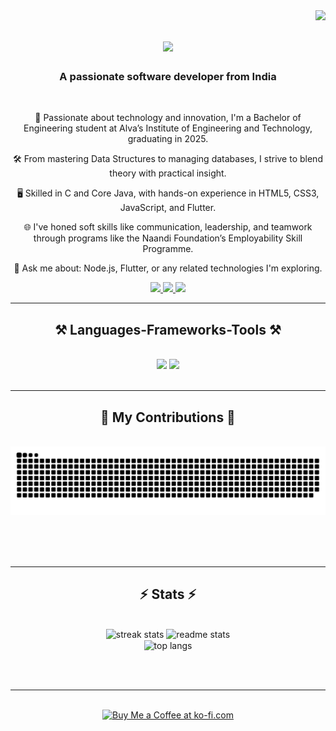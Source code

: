 <img align="right" src="https://visitor-badge.laobi.icu/badge?page_id=salesp07.salesp07" />

<body style="background-image: url('https://tse3.mm.bing.net/th?id=OIP.DrQ9r0UM3pZwCrGXo-8d6QHaEI&pid=Api&P=0&h=180'); background-size: cover; background-repeat: no-repeat; background-attachment: fixed;">
    <h1 align="center">
        <img src="https://readme-typing-svg.herokuapp.com/?font=Righteous&size=35&center=true&vCenter=true&width=500&height=70&duration=4000&lines=Hi+There!+👋;+I'm+Vinay!;" />
    </h1>
</body>
<h3 align="center">A passionate software developer from India</h3>

<br/>

<div align="center">
 
 🚀 Passionate about technology and innovation, I'm a Bachelor of Engineering student at Alva’s Institute of Engineering and Technology, graduating in 2025.
 
 🛠️ From mastering Data Structures to managing databases, I strive to blend theory with practical insight.

🖥️ Skilled in C and Core Java, with hands-on experience in HTML5, CSS3, JavaScript, and Flutter.

🌐 I've honed soft skills like communication, leadership, and teamwork through programs like the Naandi Foundation’s Employability Skill Programme.

💬 Ask me about: Node.js, Flutter, or any related technologies I'm exploring.

 </div>
 
<div align="center"> 
  <a href="mailto:vinaykumarss904@gmail.com">
    <img src="https://img.shields.io/badge/Gmail-333333?style=for-the-badge&logo=gmail&logoColor=red" />
  </a>
  <a href="https://www.linkedin.com/in/vinayakumarass/" target="_blank">
    <img src="https://img.shields.io/badge/LinkedIn-0077B5?style=for-the-badge&logo=linkedin&logoColor=white" target="_blank" />
  </a>
  <a href="https://vinaya-kumarass.github.io/projects.github.io/VinayakumaraSS/" target="_blank">
     <img src="https://img.shields.io/badge/Portfolio-FF5722?style=for-the-badge&logo=todoist&logoColor=white" target="_blank" /> <!-- sqlite, safari, google-chrome are other good icon options -->
  </a>
</div>

 <hr/>
 
<h2 align="center">⚒️ Languages-Frameworks-Tools ⚒️</h2>
<br/>
<div align="center">
    <img src="https://skillicons.dev/icons?i=bootstrap,html,css,flutter,vscode,github,figma,git" />
    <img src="https://skillicons.dev/icons?i=python,javascript,c,java,mysql,php" /><br>
</div>

<br/>
<hr/>

<div align="center">
  <h2>🐍 My Contributions 🐍</h2>
  <br>
  <img alt="snake eating my contributions" src="https://raw.githubusercontent.com/salesp07/salesp07/output/github-contribution-grid-snake.svg" />
  
  <br/><br/><br/>
</div>

<hr/>

<h2 align="center">⚡ Stats ⚡</h2>
<br>
<div align=center>
  <img width=390 src="https://github-readme-streak-stats-salesp07.vercel.app/?user=salesp07&count_private=true&theme=react&border_radius=10" alt="streak stats"/>
  <img width=390 src="https://github-readme-stats-salesp07.vercel.app/api?username=salesp07&count_private=true&show_icons=true&theme=react&rank_icon=github&border_radius=10" alt="readme stats" />
  <br/>
  <img width=325 align="center" src="https://github-readme-stats-salesp07.vercel.app/api/top-langs/?username=salesp07&hide=HTML&langs_count=8&layout=compact&theme=react&border_radius=10&size_weight=0.5&count_weight=0.5&exclude_repo=github-readme-stats" alt="top langs" />
</div>

<br/><br/>

<hr/>

<br/>

<div align="center">
<a href='https://vinaya-kumarass.github.io/projects.github.io/VinayakumaraSS/' target='_blank'><img height='64' style='border:0px;height:64px;' src='https://vinaya-kumarass.github.io/projects.github.io/VinayakumaraSS/' border='0' alt='Buy Me a Coffee at ko-fi.com' /></a>
</div>

<br/>
